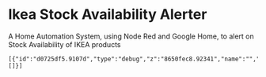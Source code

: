 # Ikea Stock Availability Alerter
A Home Automation System, using Node Red and Google Home, to alert on Stock Availability of IKEA products


```
[{"id":"d0725df5.9107d","type":"debug","z":"8650fec8.92341","name":"","active":true,"tosidebar":true,"console":false,"tostatus":false,"complete":"false","statusVal":"","statusType":"auto","x":1430,"y":440,"wires":[]}]
```
